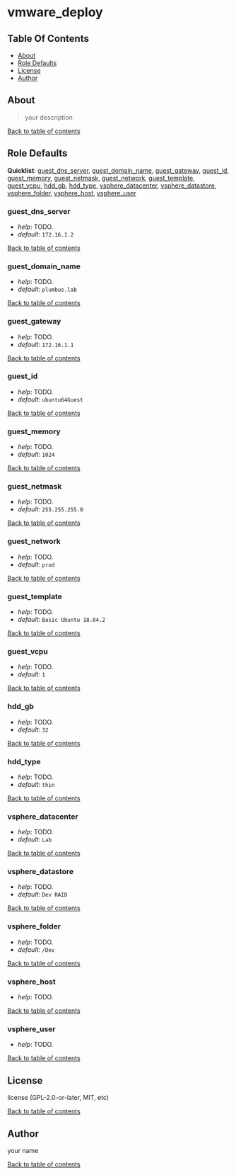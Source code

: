 # vmware_deploy

## Table Of Contents

* [About](#about)
* [Role Defaults](#role-defaults)
* [License](#license)
* [Author](#author)

## About

> your description

[Back to table of contents](#table-of-contents)

## Role Defaults

**Quicklist**: [guest_dns_server](#guest_dns_server), [guest_domain_name](#guest_domain_name),
[guest_gateway](#guest_gateway), [guest_id](#guest_id),
[guest_memory](#guest_memory), [guest_netmask](#guest_netmask),
[guest_network](#guest_network), [guest_template](#guest_template),
[guest_vcpu](#guest_vcpu), [hdd_gb](#hdd_gb), [hdd_type](#hdd_type),
[vsphere_datacenter](#vsphere_datacenter),
[vsphere_datastore](#vsphere_datastore), [vsphere_folder](#vsphere_folder),
[vsphere_host](#vsphere_host), [vsphere_user](#vsphere_user)

### guest_dns_server 

* *help*: TODO.
* *default*: ``172.16.1.2``

[Back to table of contents](#table-of-contents)

### guest_domain_name 

* *help*: TODO.
* *default*: ``plumbus.lab``

[Back to table of contents](#table-of-contents)

### guest_gateway 

* *help*: TODO.
* *default*: ``172.16.1.1``

[Back to table of contents](#table-of-contents)

### guest_id 

* *help*: TODO.
* *default*: ``ubuntu64Guest``

[Back to table of contents](#table-of-contents)

### guest_memory 

* *help*: TODO.
* *default*: ``1024``

[Back to table of contents](#table-of-contents)

### guest_netmask 

* *help*: TODO.
* *default*: ``255.255.255.0``

[Back to table of contents](#table-of-contents)

### guest_network 

* *help*: TODO.
* *default*: ``prod``

[Back to table of contents](#table-of-contents)

### guest_template 

* *help*: TODO.
* *default*: ``Basic Ubuntu 18.04.2``

[Back to table of contents](#table-of-contents)

### guest_vcpu 

* *help*: TODO.
* *default*: ``1``

[Back to table of contents](#table-of-contents)

### hdd_gb 

* *help*: TODO.
* *default*: ``32``

[Back to table of contents](#table-of-contents)

### hdd_type 

* *help*: TODO.
* *default*: ``thin``

[Back to table of contents](#table-of-contents)

### vsphere_datacenter 

* *help*: TODO.
* *default*: ``Lab``

[Back to table of contents](#table-of-contents)

### vsphere_datastore 

* *help*: TODO.
* *default*: ``Dev RAID``

[Back to table of contents](#table-of-contents)

### vsphere_folder 

* *help*: TODO.
* *default*: ``/Dev``

[Back to table of contents](#table-of-contents)

### vsphere_host 

* *help*: TODO.

[Back to table of contents](#table-of-contents)

### vsphere_user 

* *help*: TODO.

[Back to table of contents](#table-of-contents)

## License

license (GPL-2.0-or-later, MIT, etc)

[Back to table of contents](#table-of-contents)

## Author

your name

[Back to table of contents](#table-of-contents)
